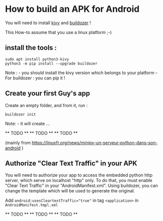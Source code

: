 # How to build an APK for Android

You will need to install [kivy](https://kivy.org/) and [buildozer](https://pypi.org/project/buildozer/) !

This How-to assume that you use a linux platform ;-)

## install the tools :

```
sudo apt install python3-kivy
python3 -m pip install --upgrade buildozer
```
Note :
    - you should install the kivy version which belongs to your platform
    - For buildozer : you can pip it !

## Create your first Guy's app

Create an empty folder, and from it, run :

```
buildozer init
```

Note:
    - it will create ...

** TODO **
** TODO **
** TODO **

(mainly from https://linuxfr.org/news/minipy-un-serveur-python-dans-son-android )


## Authorize "Clear Text Traffic" in your APK
You will need to authorize your app to access the embedded python http server, which serve on localhost "http" only. To do that, you must enable "Clear Text Traffic" in your "AndroidManifest.xml". Using buildozer, you can change the template which will be used to generate the original.

Add `android:usesCleartextTraffic="true"` in tag `<application>` in `AndroidManifest.tmpl.xml`

** TODO **
** TODO **
** TODO **
